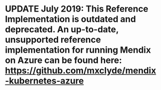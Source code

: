 # UPDATE July 2019: This Reference Implementation is outdated and deprecated. An up-to-date, unsupported reference implementation for running Mendix on Azure can be found here: https://github.com/mxclyde/mendix-kubernetes-azure 

